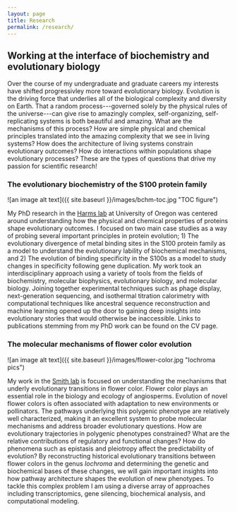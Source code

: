 ```yaml
---
layout: page
title: Research
permalink: /research/
---
```


## Working at the interface of biochemistry and evolutionary biology

Over the course of my undergraduate and graduate careers my interests have shifted progressivley more toward evolutionary biology. Evolution is the driving force that underlies all of the biological complexity and diversity on Earth. That a random process---governed solely by the physical rules of the universe---can give rise to amazingly complex, self-organizing, self-replicating systems is both beautiful and amazing. What are the mechanisms of this process? How are simple physical and chemical principles translated into the amazing complexity that we see in living systems? How does the architecture of living systems constrain evolutionary outcomes? How do interactions within populations shape evolutionary processes? These are the types of questions that drive my passion for scientific research! 


### The evolutionary biochemistry of the S100 protein family

![an image alt text]({{ site.baseurl }}/images/bchm-toc.jpg "TOC figure") 

My PhD research in the [Harms lab](https://harmslab.uoregon.edu/) at University of Oregon was centered around understanding how the physical and chemical properties of proteins shape evolutionary outcomes. I focused on two main case studies as a way of probing several important principles in protein evolution; 1) The evolutionary divergence of metal binding sites in the S100 protein family as a model to understand the evolutionary lability of biochemical mechanisms, and 2) The evolution of binding specificity in the S100s as a model to study changes in specificity following gene duplication. My work took an interdisciplinary approach using a variety of tools from the fields of biochemistry, molecular biophysics, evolutionary biology, and molecular biology. Joining together experimental techniques such as phage display, next-generation sequencing, and isothermal titration calorimetry with computational techniques like ancestral sequence reconstruction and machine learning opened up the door to gaining deep insights into evolutionary stories that would otherwise be inaccessible. Links to publications stemming from my PhD work can be found on the CV page.


### The molecular mechanisms of flower color evolution
![an image alt text]({{ site.baseurl }}/images/flower-color.jpg "Iochroma pics") 

My work in the [Smith lab](https://www.colorado.edu/smithlab/) is focused on understanding the mechanisms that underly evolutionary transitions in flower color. Flower color plays an essential role in the biology and ecology of angiosperms. Evolution of novel flower colors is often associated with adaptation to new environments or pollinators. The pathways underlying this polygenic phenotype are relatively well characterized, making it an excellent system to probe molecular mechanisms and address broader evolutionary questions. How are evolutionary trajectories in polygenic phenotypes constrained? What are the relative contributions of regulatory and functional changes? How do phenomena such as epistasis and pleiotropy affect the predictability of evolution? By reconstructing historical evolutionary transitions between flower colors in the genus *Iochroma* and determining the genetic and biochemical bases of these changes, we will gain important insights into how pathway architecture shapes the evolution of new phenotypes. To tackle this complex problem I am using a diverse array of approaches including transcriptomics, gene silencing, biochemical analysis, and computational modeling. 


